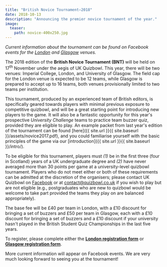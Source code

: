 ```yaml
---
title: "British Novice Tournament–2018"
date: 2018-10-13
description: "Announcing the premier novice tournament of the year."
image:
  teaser:
    path: novice-400x250.jpg
---
```


_Current information about the tournament can be found on Facebook events for the [London](https://www.facebook.com/events/170074193930763/) and [Glasgow](https://www.facebook.com/events/1875498059224145/) venues._

The 2018 edition of the **British Novice Tournament (BNT)** will be held on 17<sup>th</sup> November under the aegis of UK Quizbowl. This year, there will be two venues: Imperial College, London, and University of Glasgow. The field cap for the London venue is expected to be 12 teams, while Glasgow is prepared to accept up to 16 teams, both venues provisionally limited to two teams per institution.

This tournament, produced by an experienced team of British editors, is specifically geared towards players with minimal previous exposure to competitive quizbowl, and will be a great starting point for introducing new players to the game. It will also be a fantastic opportunity for this year's prospective _University Challenge_ teams to practice team buzzer quiz, provided they are eligible to play. An example packet from last year's edition of the tournament can be found [here]({{ site.url }}{{ site.baseurl }}/assets/novice2017.pdf), and you could familiarise yourself with the basic principles of the game via our [introduction]({{ site.url }}{{ site.baseurl }}/intro/).

To be eligible for this tournament, players must _(1)_ be in the first three (four in Scotland) years of a UK undergraduate degree and _(2)_ have never averaged more than 30 points per game at a university-level quizbowl tournament. Players who do not meet either or both of these requirements can be admitted at the discretion of the organisers; please contact UK Quizbowl on [Facebook](https://www.facebook.com/quizbowluk/) or at <contact@quizbowl.co.uk> if you wish to play but are not eligible (e.g., postgraduates who are new to quizbowl would be welcome to take part provided the teams they play on are balanced appropriately).

The base fee will be £40 per team in London, with a £10 discount for bringing a set of buzzers and £50 per team in Glasgow, each with a £10 discount for bringing a set of buzzers and a £10 discount if your university hasn't played in the British Student Quiz Championships in the last five years.

To register, please complete either the [**London registration form**](https://docs.google.com/forms/d/1RvbimUAmF6N_BZzWpIa6JJDvm0feNkSKKJCEprGMQkE/) or [**Glasgow registration form**](https://docs.google.com/forms/d/1BvBkljBsUFJd79bICuQgoQOhtW0VsPS5LkMIbFEC5KA).

More current information will appear on Facebook events. We are very much looking forward to seeing you at the tournament!
